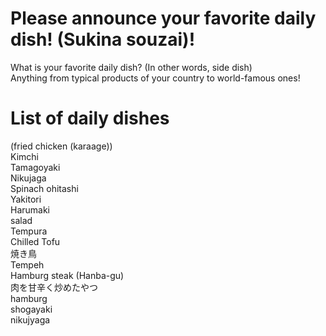 # Please announce your favorite daily dish! (Sukina souzai)!
What is your favorite daily dish? (In other words, side dish)  
Anything from typical products of your country to world-famous ones!

# List of daily dishes
(fried chicken (karaage))<br>
Kimchi<br>
Tamagoyaki<br>
Nikujaga<br>
Spinach ohitashi<br>
Yakitori<br>
Harumaki<br>
salad<br>
Tempura<br>
Chilled Tofu<br>
焼き鳥<br>
Tempeh<br>
Hamburg steak (Hanba-gu)<br>
肉を甘辛く炒めたやつ<br>
hamburg<br>
shogayaki<br>
nikujyaga<br>
